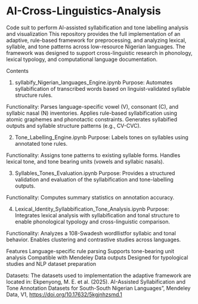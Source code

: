 # AI-Cross-Linguistics-Analysis
Code suit to perform AI-assisted syllabification and tone labelling analysis and visualization
This repository provides the full implementation of an adaptive, rule-based framework for preprocessing, and analyzing lexical, syllable, and tone patterns across low-resource Nigerian languages. The framework was designed to support cross-linguistic research in phonology, lexical typology, and computational language documentation.

Contents
1. syllabify_Nigerian_languages_Engine.ipynb
Purpose: Automates syllabification of transcribed words based on linguist-validated syllable structure rules.

Functionality:
Parses language-specific vowel (V), consonant (C), and syllabic nasal (N) inventories.
Applies rule-based syllabification using atomic graphemes and phonotactic constraints.
Generates syllabified outputs and syllable structure patterns (e.g., CV-CVC).

2. Tone_Labelling_Engine.ipynb
Purpose: Labels tones on syllables using annotated tone rules.

Functionality:
Assigns tone patterns to existing syllable forms.
Handles lexical tone, and tone bearing units (vowels and syllabic nasals).

3. Syllables_Tones_Evaluation.ipynb
Purpose: Provides a structured validation and evaluation of the syllabification and tone-labelling outputs.

Functionality:
Computes summary statistics on annotation accuracy.

4. Lexical_Identity_Syllabbification_Tone_Analysis.ipynb
Purpose: Integrates lexical analysis with syllabification and tonal structure to enable phonological typology and cross-linguistic comparison.

Functionality:
Analyzes a 108-Swadesh wordllistfor syllabic and tonal behavior.
Enables clustering and contrastive studies across languages.

Features
Language-specific rule parsing
Supports tone-bearing unit analysis
Compatible with Mendeley Data outputs
Designed for typological studies and NLP dataset preparation

Datasets: The datasets used to implementation the adaptive framework are located in:
Ekpenyong, M. E. et al. (2025). AI-Assisted Syllabification and Tone Annotation Datasets for South-South Nigerian Languages”, Mendeley Data, V1, https://doi.org/10.17632/5kgjnhzsmd.1
